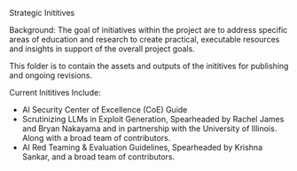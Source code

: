 Strategic Inititives 

Background: The goal of initiatives within the project are to address specific
areas of education and research to create practical, executable 
resources and insights in support of the overall project goals.

This folder is to contain the assets and outputs of the inititives
for publishing and ongoing revisions.

Current Inititives Include:
 - AI Security Center of Excellence (CoE) Guide
 - Scrutinizing LLMs in Exploit Generation, Spearheaded by Rachel James and Bryan Nakayama 
   and in partnership with the University of Illinois. Along with a broad team of contributors.
 - AI Red Teaming & Evaluation Guidelines, Spearheaded by Krishna Sankar, and a broad team of contributors.
   
